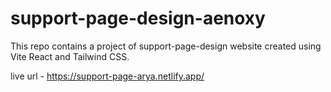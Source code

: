 # support-page-design-aenoxy

 This repo contains a project of support-page-design website created using Vite React and Tailwind CSS.

 live url - https://support-page-arya.netlify.app/
